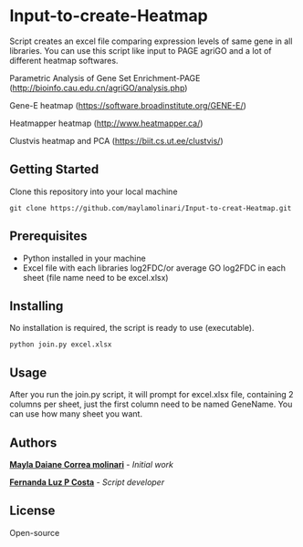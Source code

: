 # Input-to-create-Heatmap
Script creates an excel file comparing expression levels of same gene in all libraries. You can use this script like input to PAGE agriGO and a lot of different heatmap softwares.

Parametric Analysis of Gene Set Enrichment-PAGE (http://bioinfo.cau.edu.cn/agriGO/analysis.php)

Gene-E heatmap (https://software.broadinstitute.org/GENE-E/)

Heatmapper heatmap (http://www.heatmapper.ca/)

Clustvis heatmap and PCA (https://biit.cs.ut.ee/clustvis/)

## Getting Started

Clone this repository into your local machine

```
git clone https://github.com/maylamolinari/Input-to-creat-Heatmap.git
```

## Prerequisites

* Python installed in your machine
* Excel file with each libraries log2FDC/or average GO log2FDC in each sheet (file name need to be excel.xlsx)

## Installing

No installation is required, the script is ready to use (executable).

```
python join.py excel.xlsx
```

## Usage

After you run the join.py script, it will prompt for excel.xlsx file, containing 2 columns per sheet, just the first column need to be named GeneName. You can use how many sheet you want.

## Authors

**[Mayla Daiane Correa molinari](https://github.com/maylamolinari)** - *Initial work*

**[Fernanda Luz P Costa](https://github.com/fernandalpcosta)** - *Script developer*

## License

Open-source



